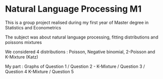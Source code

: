 # Natural Language Processing M1

This is a group project realised during my first year of Master degree in Statistics and Econometrics

The subject was about natural language processing, fitting distributions and poissons mixtures

We considered 4 distributions : Poisson, Negative binomial, 2-Poisson and K-Mixture (Katz)

My part : Graphs of Question 1    /    Question 2 - K-Mixture     /     Question 3     /     Question 4 K-Mixture     /     Question 5
